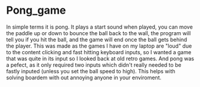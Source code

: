 # Pong_game
In simple terms it is pong. It plays a start sound when played, you can move the paddle up or down to bounce the ball back to the wall, 
the program will tell you if you hit the ball, and the game will end once the ball gets behind the player. This was made as the games I have on my laptop are 
"loud" due to the content clicking and fast hitting keyboard inputs, so I wanted a game that was quite in its input so I looked back at old retro games. And 
pong was a pefect, as it only required two inputs which didn't really needed to be fastly inputed (unless you set the ball speed to high). This helps with 
solving boardem with out annoying anyone in your enviroment. 
